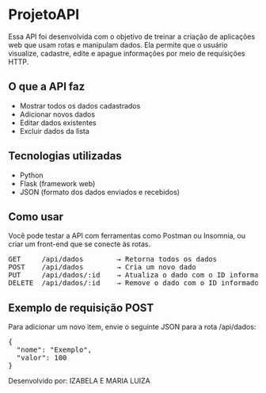 <h1>ProjetoAPI</h1>

<p>Essa API foi desenvolvida com o objetivo de treinar a criação de aplicações web que usam rotas e manipulam dados. Ela permite que o usuário visualize, cadastre, edite e apague informações por meio de requisições HTTP.</p>

<h2>O que a API faz</h2>
<ul>
  <li>Mostrar todos os dados cadastrados</li>
  <li>Adicionar novos dados</li>
  <li>Editar dados existentes</li>
  <li>Excluir dados da lista</li>
</ul>

<h2>Tecnologias utilizadas</h2>
<ul>
  <li>Python</li>
  <li>Flask (framework web)</li>
  <li>JSON (formato dos dados enviados e recebidos)</li>
</ul>

<h2>Como usar</h2>
<p>Você pode testar a API com ferramentas como Postman ou Insomnia, ou criar um front-end que se conecte às rotas.</p>

<pre>
GET     /api/dados        → Retorna todos os dados
POST    /api/dados        → Cria um novo dado
PUT     /api/dados/:id    → Atualiza o dado com o ID informado
DELETE  /api/dados/:id    → Remove o dado com o ID informado
</pre>

<h2>Exemplo de requisição POST</h2>
<p>Para adicionar um novo item, envie o seguinte JSON para a rota /api/dados:</p>

<pre>
{
  "nome": "Exemplo",
  "valor": 100
}
</pre>


<p>Desenvolvido por: IZABELA E MARIA LUIZA</p>
